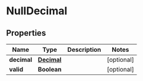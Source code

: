 

# NullDecimal


## Properties

Name | Type | Description | Notes
------------ | ------------- | ------------- | -------------
**decimal** | [**Decimal**](Decimal.md) |  |  [optional]
**valid** | **Boolean** |  |  [optional]




